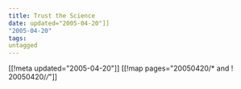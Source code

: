 ```yaml
---
title: Trust the Science
date: updated="2005-04-20"]]
"2005-04-20"
tags:
untagged
---
```

[[!meta updated="2005-04-20"]]
[[!map pages="20050420/* and ! 20050420/*/*"]]
